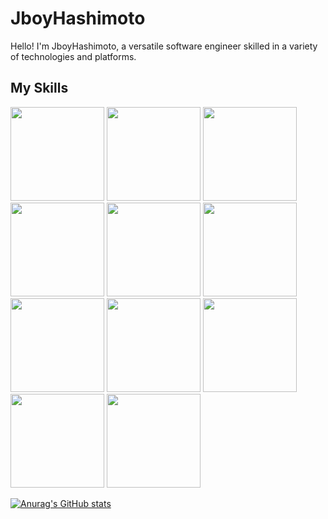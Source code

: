 # JboyHashimoto

Hello! I'm JboyHashimoto, a versatile software engineer skilled in a variety of technologies and platforms.


## My Skills

<p float="left">
<img src="https://developer.apple.com/swift/images/swift-og.png" width="150" height="150">
<img src="https://pbs.twimg.com/profile_images/1399329694340747271/T5fbWxtN_400x400.png" width="150" height="150">
<img src="https://upload.wikimedia.org/wikipedia/commons/7/7e/Dart-logo.png" width="150" height="150">
<img src="https://upload.wikimedia.org/wikipedia/commons/4/4c/Typescript_logo_2020.svg" width="150" height="150">
<img src="https://www.dailyupblog.com/wp-content/uploads/node_logo.jpg" width="150" height="150">
<img src="https://kinsta.com/wp-content/uploads/2023/06/deno-logo.png" width="150" height="150">
<img src="https://nestjs.com/img/nest-og.png" width="150" height="150">
<img src="https://upload.wikimedia.org/wikipedia/commons/2/29/Postgresql_elephant.svg" width="150" height="150">
<img src="https://firebase.google.com/downloads/brand-guidelines/PNG/logo-logomark.png" width="150" height="150">
<img src="https://a0.awsstatic.com/libra-css/images/logos/aws_logo_smile_1200x630.png" width="150" height="150">
<img src="https://www.topgate.co.jp/wp-content/uploads/2017/02/gcp-1024x538.jpg" width="150" height="150">
</p>


[![Anurag's GitHub stats](https://github-readme-stats.vercel.app/api?username=sakurakotubaki)](https://github.com/anuraghazra/github-readme-stats)
